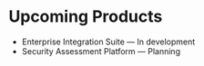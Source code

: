 # Upcoming Products

- Enterprise Integration Suite — In development
- Security Assessment Platform — Planning
